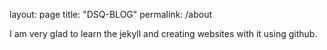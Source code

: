 layout: page
title: "DSQ-BLOG"
permalink: /about

I am very glad to learn the jekyll and creating websites with it using github.
